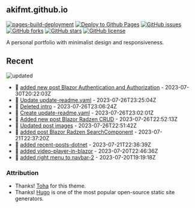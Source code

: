 ## akifmt.github.io

[![pages-build-deployment](https://github.com/akifmt/akifmt.github.io/actions/workflows/pages/pages-build-deployment/badge.svg)](https://github.com/akifmt/akifmt.github.io/actions/workflows/pages/pages-build-deployment)
[![Deploy to Github Pages](https://github.com/akifmt/akifmt.github.io/actions/workflows/deploy-site.yaml/badge.svg)](https://github.com/akifmt/akifmt.github.io/actions/workflows/deploy-site.yaml)
[![GitHub issues](https://img.shields.io/github/issues/akifmt/akifmt.github.io)](https://github.com/akifmt/akifmt.github.io/issues)
[![GitHub forks](https://img.shields.io/github/forks/akifmt/akifmt.github.io)](https://github.com/akifmt/akifmt.github.io/network)
[![GitHub stars](https://img.shields.io/github/stars/akifmt/akifmt.github.io)](https://github.com/akifmt/akifmt.github.io/stargazers)
[![GitHub license](https://img.shields.io/github/license/akifmt/akifmt.github.io)](https://github.com/akifmt/akifmt.github.io/blob/master/LICENSE)

A personal portfolio with minimalist design and responsiveness.


## Recent

<!-- Latest_Commits_Start -->
![updated](https://img.shields.io/badge/Updated-Sun%20Jul%2030%202023%2020%3A26%3A58%20GMT%2B0000%20(Coordinated%20Universal%20Time)-blue.svg)
- :page_facing_up: [added new post Blazor Authentication and Authorization](https://github.com/akifmt/akifmt.github.io/commit/77c9eabecd86e149cd15bb6cdcd61f2b845b6bb0) - 2023-07-30T20:22:03Z 
- :page_facing_up: [Update update-readme.yaml](https://github.com/akifmt/akifmt.github.io/commit/d7a4f9c56d399e1a92a8a4a8f6c1b55ad48076b9) - 2023-07-26T23:25:04Z 
- :page_facing_up: [Deleted intro](https://github.com/akifmt/akifmt.github.io/commit/8ed9cbe2901abd4395a2b13c72ad00c0384e1016) - 2023-07-26T23:06:24Z 
- :page_facing_up: [Create update-readme,yaml](https://github.com/akifmt/akifmt.github.io/commit/6599247fdd4bd06146c5b53c05118a0f367b30ce) - 2023-07-26T23:02:01Z 
- :page_facing_up: [Added new post Blazor Radzen CRUD](https://github.com/akifmt/akifmt.github.io/commit/ddedd0c83718454c0975e2127d277bdab018bed3) - 2023-07-26T22:52:13Z 
- :page_facing_up: [Updated post images](https://github.com/akifmt/akifmt.github.io/commit/7e84f31c431f5738d5720daace38f20e446b3028) - 2023-07-26T22:51:42Z 
- :page_facing_up: [added post Blazor Radzen SearchComponent](https://github.com/akifmt/akifmt.github.io/commit/b7bea1e2324830f12d642eab2576db4dd845d5b3) - 2023-07-21T22:37:20Z 
- :page_facing_up: [added recent-posts-dotnet](https://github.com/akifmt/akifmt.github.io/commit/5fa79585de5e6875095aec3994649ce045c8e9f2) - 2023-07-21T22:36:39Z 
- :page_facing_up: [added video-player-in-blazor](https://github.com/akifmt/akifmt.github.io/commit/c9fe222b6077eaf5a562a554139b901ed64fc86c) - 2023-07-20T22:46:36Z 
- :page_facing_up: [added right menu to navbar-2](https://github.com/akifmt/akifmt.github.io/commit/f64cd62d9f86215536b5f032c19cfcdb63845aea) - 2023-07-20T19:19:18Z 
<!-- Latest_Commits_End -->

### Attribution

- Thanks! [Toha](https://github.com/hugo-toha/toha) for this theme.
- Thanks! [Hugo](https://gohugo.io/) is one of the most popular open-source static site generators.
